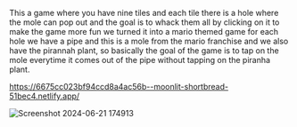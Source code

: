 This a game where you have nine tiles and each tile there is a hole where the mole can pop out and the goal is to whack them all by clicking on it to make the game more fun we turned it into a mario themed game for each hole we have a pipe and this is a mole from the mario franchise and we also have the pirannah plant, so basically the goal of the game is to tap on the mole everytime it comes out of the pipe without tapping on the piranha plant. 
 
 https://6675cc023bf94ccd8a4ac56b--moonlit-shortbread-51bec4.netlify.app/

![Screenshot 2024-06-21 174913](https://github.com/mchcyber/Whack-A-Mole-Game/assets/109814567/a0f21bfe-6105-4ee2-ac23-081043f3fb7e)
